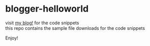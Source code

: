 # blogger-helloworld  
visit [my blog!](http://ishan-madhusanka.blogspot.com/p/code-snippets.html) for the code snippets  
this repo contains the sample file downloads for the code snippets  
  
Enjoy!
